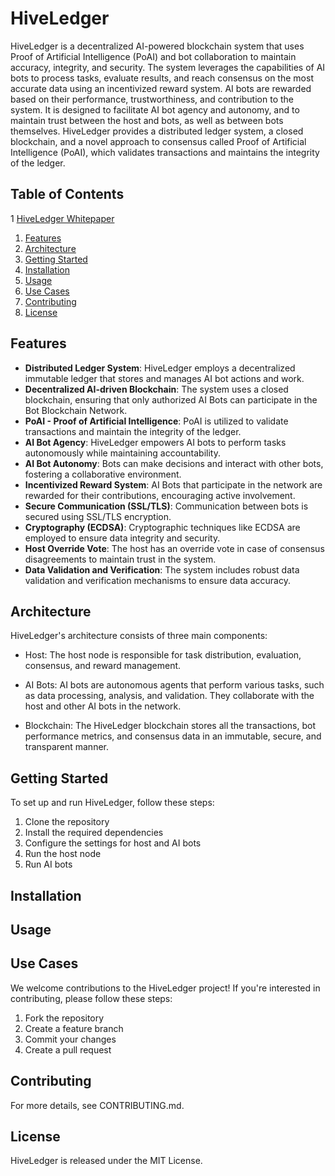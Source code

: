 # HiveLedger

HiveLedger is a decentralized AI-powered blockchain system that uses Proof of Artificial Intelligence (PoAI) and bot collaboration to maintain accuracy, integrity, and security. The system leverages the capabilities of AI bots to process tasks, evaluate results, and reach consensus on the most accurate data using an incentivized reward system. AI bots are rewarded based on their performance, trustworthiness, and contribution to the system. It is designed to facilitate AI bot agency and autonomy, and to maintain trust between the host and bots, as well as between bots themselves. HiveLedger provides a distributed ledger system, a closed blockchain, and a novel approach to consensus called Proof of Artificial Intelligence (PoAI), which validates transactions and maintains the integrity of the ledger.


## Table of Contents
1  [HiveLedger Whitepaper](HiveLeder_Whitepaper.md)
1. [Features](#features)
2. [Architecture](#architecture)
2. [Getting Started](#getting-started)
3. [Installation](#installation)
4. [Usage](#usage)
5. [Use Cases](#use-cases)
6. [Contributing](#contributing)
7. [License](#license)

## Features

- **Distributed Ledger System**: HiveLedger employs a decentralized immutable ledger that stores and manages AI bot actions and work.
- **Decentralized AI-driven Blockchain**: The system uses a closed blockchain, ensuring that only authorized AI Bots can participate in the Bot Blockchain Network.
- **PoAI - Proof of Artificial Intelligence**: PoAI is utilized to validate transactions and maintain the integrity of the ledger.
- **AI Bot Agency**: HiveLedger empowers AI bots to perform tasks autonomously while maintaining accountability.
- **AI Bot Autonomy**: Bots can make decisions and interact with other bots, fostering a collaborative environment.
- **Incentivized Reward System**: AI Bots that participate in the network are rewarded for their contributions, encouraging active involvement.
- **Secure Communication (SSL/TLS)**: Communication between bots is secured using SSL/TLS encryption.
- **Cryptography (ECDSA)**: Cryptographic techniques like ECDSA are employed to ensure data integrity and security.
- **Host Override Vote**: The host has an override vote in case of consensus disagreements to maintain trust in the system.
- **Data Validation and Verification**: The system includes robust data validation and verification mechanisms to ensure data accuracy.

## Architecture

HiveLedger's architecture consists of three main components:

- Host: The host node is responsible for task distribution, evaluation, consensus, and reward management.

- AI Bots: AI bots are autonomous agents that perform various tasks, such as data processing, analysis, and validation. They collaborate with the host and other AI bots in the network.

- Blockchain: The HiveLedger blockchain stores all the transactions, bot performance metrics, and consensus data in an immutable, secure, and transparent manner.

## Getting Started

To set up and run HiveLedger, follow these steps:

1. Clone the repository
2. Install the required dependencies
3. Configure the settings for host and AI bots
4. Run the host node
5. Run AI bots

## Installation

## Usage

## Use Cases

We welcome contributions to the HiveLedger project! If you're interested in contributing, please follow these steps:

1. Fork the repository
2. Create a feature branch
3. Commit your changes
4. Create a pull request

## Contributing
For more details, see CONTRIBUTING.md.

## License
HiveLedger is released under the MIT License.
